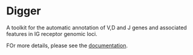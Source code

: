 # Digger
A toolkit for the automatic annotation of V,D and J genes and associated features in IG receptor genomic loci.

FOr more details, please see the [documentation](https://williamdlees.github.io/digger/index.html).
